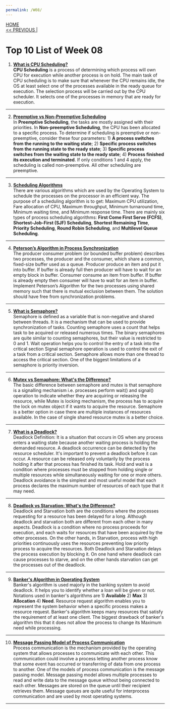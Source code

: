 ```yaml
---
permalink: /W08/
---
```

[HOME](../)<br>
[<< PREVIOUS |](../W07/)<br>

# Top 10 List of Week 08

1. **[What is CPU Scheduling?](https://www.guru99.com/cpu-scheduling-algorithms.html)** <br>
**CPU Scheduling** is a process of determining which process will own CPU for execution while another process is on hold. The main task of CPU scheduling is to make sure that whenever the CPU remains idle, the OS at least select one of the processes available in the ready queue for execution. The selection process will be carried out by the CPU scheduler. It selects one of the processes in memory that are ready for execution. <br>
* * *

2. **[Preemptive vs Non-Preemptive Scheduling](https://www.geeksforgeeks.org/preemptive-and-non-preemptive-scheduling/)** <br>
In **Preemptive Scheduling**, the tasks are mostly assigned with their priorities. In **Non-preemptive Scheduling**, the CPU has been allocated to a specific process. To determine if scheduling is preemptive or non-preemptive, consider these four parameters: 1) **A process switches from the running to the waiting state**; 2) **Specific process switches from the running state to the ready state**; 3) **Specific process switches from the waiting state to the ready state**; 4) **Process finished its execution and terminated**. If only conditions 1 and 4 apply, the scheduling is called non-preemptive. All other scheduling are preemptive.<br>
* * *

3. **[Scheduling Algorithms](https://www.javatpoint.com/os-scheduling-algorithms)** <br>
There are various algorithms which are used by the Operating System to schedule the processes on the processor in an efficient way. The purpose of a scheduling algorithm is to get: Maximum CPU utilization, Fare allocation of CPU, Maximum throughput, Minimum turnaround time, Minimum waiting time, and Minimum response time. There are mainly six types of process scheduling algorithms: **First Come First Serve (FCFS)**, **Shortest-Job-First (SJF) Scheduling**, **Shortest Remaining Time**, **Priority Scheduling**, **Round Robin Scheduling**, and **Multilevel Queue Scheduling**. <br>
* * *

4. **[Peterson’s Algorithm in Process Synchronization](https://www.geeksforgeeks.org/petersons-algorithm-in-process-synchronization/)** <br>
The producer consumer problem (or bounded buffer problem) describes two processes, the producer and the consumer, which share a common, fixed-size buffer used as a queue. Producer produce an item and put it into buffer. If buffer is already full then producer will have to wait for an empty block in buffer. Consumer consume an item from buffer. If buffer is already empty then consumer will have to wait for an item in buffer. Implement Peterson’s Algorithm for the two processes using shared memory such that there is mutual exclusion between them. The solution should have free from synchronization problems. <br>
* * *

5. **[What is Semaphore?](https://www.guru99.com/semaphore-in-operating-system.html)** <br>
Semaphore is defined as a variable that is non-negative and shared between threads. It is a mechanism that can be used to provide synchronization of tasks. Counting semaphore uses a count that helps task to be acquired or released numerous times. The binary semaphores are quite similar to counting semaphores, but their value is restricted to 0 and 1. Wait operation helps you to control the entry of a task into the critical section Signal semaphore operation is used to control the exit of a task from a critical section. Semaphore allows more than one thread to access the critical section. One of the biggest limitations of a semaphore is priority inversion.<br>
* * *

6. **[Mutex vs Semaphore: What's the Difference?](https://techdifferences.com/difference-between-semaphore-and-mutex.html)** <br>
The basic difference between semaphore and mutex is that semaphore is a signalling mechanism i.e. processes perform wait() and signal() operation to indicate whether they are acquiring or releasing the resource, while Mutex is locking mechanism, the process has to acquire the lock on mutex object if it wants to acquire the resource. Semaphore is a better option in case there are multiple instances of resources available. In the case of single shared resource mutex is a better choice. <br>
* * *

7. **[What is a Deadlock?](https://www.guru99.com/deadlock-in-operating-system.html)** <br>
Deadlock Definition: It is a situation that occurs in OS when any process enters a waiting state because another waiting process is holding the demanded resource. A deadlock occurrence can be detected by the resource scheduler. It's important to prevent a deadlock before it can occur. A resource can be released only voluntarily by the process holding it after that process has finished its task. Hold and wait is a condition where processes must be stopped from holding single or multiple resources while simultaneously waiting for one or more others. Deadlock avoidance is the simplest and most useful model that each process declares the maximum number of resources of each type that it may need. <br>
* * *

8. **[Deadlock vs Starvation: What's the Difference?](https://techdifferences.com/difference-between-deadlock-and-starvation-in-os.html)** <br>
Deadlock and Starvation both are the conditions where the processes requesting for a resource has been delayed for a long. Although deadlock and starvation both are different from each other in many aspects. Deadlock is a condition where no process proceeds for execution, and each waits for resources that have been acquired by the other processes. On the other hands, in Starvation, process with high priorities continuously uses the resources preventing low priority process to acquire the resources. Both Deadlock and Starvation delays the process execution by blocking it. On one hand where deadlock can cause processes to starve, and on the other hands starvation can get the processes out of the deadlock. <br>
* * *

9. **[Banker's Algorithm in Operating System](https://www.guru99.com/bankers-algorithm-in-operating-system.html)** <br>
Banker's algorithm is used majorly in the banking system to avoid deadlock. It helps you to identify whether a loan will be given or not. Notations used in banker's algorithms are 1) **Available** 2) **Max** 3) **Allocation** 4) **Need**. Resource request algorithm enables you to represent the system behavior when a specific process makes a resource request. Banker's algorithm keeps many resources that satisfy the requirement of at least one client. The biggest drawback of banker's algorithm this that it does not allow the process to change its Maximum need while processing. <br>
* * *

10. **[Message Passing Model of Process Communication](https://www.tutorialspoint.com/message-passing-model-of-process-communication#:~:text=Message%20passing%20model%20allows%20multiple,used%20by%20most%20operating%20systems.)** <br>
Process communication is the mechanism provided by the operating system that allows processes to communicate with each other. This communication could involve a process letting another process know that some event has occurred or transferring of data from one process to another. One of the models of process communication is the message passing model. Message passing model allows multiple processes to read and write data to the message queue without being connected to each other. Messages are stored on the queue until their recipient retrieves them. Message queues are quite useful for interprocess communication and are used by most operating systems. <br>
* * *
